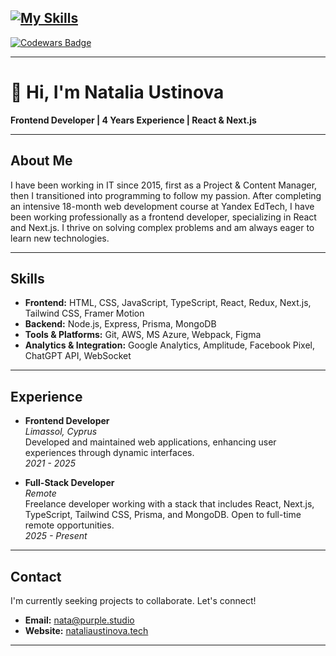 [![My Skills](https://skillicons.dev/icons?i=js,ts,react,tailwind,nextjs,regex,aws,azure,figma,prisma,mongodb,firebase,netlify,docker,neovim)](https://skillicons.dev)
---
<a href="https://www.codewars.com/users/NataliaUstinova">
  <img src="https://www.codewars.com/users/NataliaUstinova/badges/large" alt="Codewars Badge" />
</a>

---

# 👋 Hi, I'm Natalia Ustinova

**Frontend Developer | 4 Years Experience | React & Next.js**

---

## About Me

I have been working in IT since 2015, first as a Project & Content Manager, then I transitioned into programming to follow my passion. After completing an intensive 18-month web development course at Yandex EdTech, I have been working professionally as a frontend developer, specializing in React and Next.js. I thrive on solving complex problems and am always eager to learn new technologies.

---

## Skills

- **Frontend:** HTML, CSS, JavaScript, TypeScript, React, Redux, Next.js, Tailwind CSS, Framer Motion
- **Backend:** Node.js, Express, Prisma, MongoDB
- **Tools & Platforms:** Git, AWS, MS Azure, Webpack, Figma
- **Analytics & Integration:** Google Analytics, Amplitude, Facebook Pixel, ChatGPT API, WebSocket

---

## Experience

- **Frontend Developer**  
  *Limassol, Cyprus*  
  Developed and maintained web applications, enhancing user experiences through dynamic interfaces.  
  *2021 - 2025*

- **Full-Stack Developer**  
  *Remote*  
  Freelance developer working with a stack that includes React, Next.js, TypeScript, Tailwind CSS, Prisma, and MongoDB. Open to full-time remote opportunities.  
  *2025 - Present*

---

## Contact

I'm currently seeking projects to collaborate. Let's connect!

- **Email:** [nata@purple.studio](mailto:nata@purple.studio)
- **Website:** [nataliaustinova.tech](https://nataliaustinova.tech/)

---
